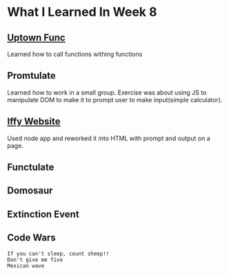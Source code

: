 # What I Learned In Week 8

## [Uptown Func](https://github.com/ignitikus/uptown-func/blob/master/main.js)
Learned how to call functions withing functions

## Promtulate
Learned how to work in a small group.
Exercise was about using JS to manipulate DOM to make it to prompt user to make input(simple calculator).

## [Iffy Website](https://github.com/ignitikus/iffy-website-bill-splitting)
Used node app and reworked it into HTML with prompt and output on a page.

## Functulate

## Domosaur

## Extinction Event


## Code Wars

    If you can't sleep, count sheep!!
    Don't give me five
    Mexican wave
